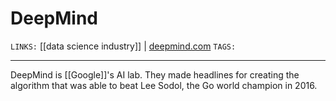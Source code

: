 # DeepMind
`LINKS:` [[data science industry]] | [deepmind.com](https://deepmind.com/)
`TAGS:` 

---
DeepMind is [[Google]]'s AI lab. They made headlines for creating the algorithm that was able to beat Lee Sodol, the Go world champion in 2016. 

